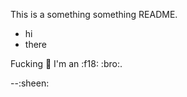 This is a something something README.

 * hi
 * there

Fucking :shit: I'm an :f18: :bro:.

--:sheen:
